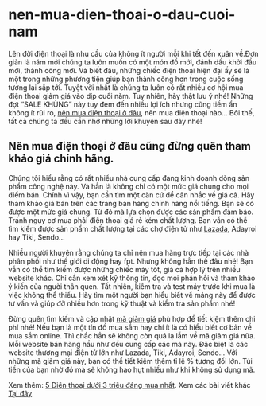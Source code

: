 # nen-mua-dien-thoai-o-dau-cuoi-nam
Lên đời điện thoại là nhu cầu của không ít người mỗi khi tết đến xuân về.Đơn giản là năm mới chúng ta luôn muốn có một món đồ mới, đánh dấu khởi đầu mới, thành công mới. Và biết đâu, những chiếc điện thoại hiện đại ấy sẽ là một trong những phương tiện giúp bạn thành công hơn trong cuộc sống tương lai sắp tới. Tuyệt vời nhất là chúng ta luôn có rất nhiều cơ hội mua điện thoại giảm giá vào dịp cuối năm. Tuy nhiên, hãy thật lưu ý nhé! Những đợt “SALE KHỦNG” này tuy đem đến nhiều lợi ích nhưng cũng tiềm ẩn không ít rủi ro, [nên mua điện thoại ở đâu](https://github.com/alo24h/bai-viet/wiki/N%C3%AAn-mua-%C4%91i%E1%BB%87n-tho%E1%BA%A1i-%E1%BB%9F-%C4%91%C3%A2u-cu%E1%BB%91i-n%C4%83m-h%C3%A3y-nh%E1%BB%9B-l%E1%BB%9Di-khuy%C3%AAn-n%C3%A0y), nên mua điện thoại nào... Bởi thế, tất cả chúng ta đều cần nhớ những lời khuyên sau đây nhé!

## Nên mua điện thoại ở đâu cũng đừng quên tham khảo giá chính hãng.

Chúng tôi hiểu rằng có rất nhiều nhà cung cấp đang kinh doanh dòng sản phẩm công nghệ này. Và hẳn là không chỉ có một mức giá chung cho mọi điểm bán. Chính vì vậy, bạn cần tìm một căn cứ để cân nhắc về giá cả. Hãy tham khảo giá bán trên các trang bán hàng chính hãng nổi tiếng. Bạn sẽ có được một mức giá chung. Từ đó mà lựa chọn được các sản phẩm đảm bảo. Tránh nguy cơ mua phải điện thoại giá rẻ kém chất lượng.
Bạn vẫn có thể tìm kiếm được sản phẩm chất lượng tại các chợ điện tử như [Lazada](https://baomoi.com/tim-kiem/lazada.epi), Adayroi hay Tiki, Sendo...

Nhiều người khuyên rằng chúng ta chỉ nên mua hàng trực tiếp tại các nhà phân phối như thế giới di động hay fpt. Nhưng không hẳn thế đâu nhé! Bạn vẫn có thể tìm kiếm được những chiếc máy tốt, giá cả hợp lý trên nhiều website khác. Chỉ cần xem xét kỹ thông tin, đọc mọi phản hồi và tham khảo ý kiến của người thân quen. Tất nhiên, kiểm tra và test máy trước khi mua là việc không thể thiếu. Hãy tìm một người bạn hiểu biết về mảng này để được tư vấn và giúp đỡ nhiều hơn trong kỹ thuật và kiểm tra sản phẩm nhé!

Đừng quên tìm kiếm và cập nhật [mã giảm giá](https://alo24h.com/) phù hợp để tiết kiệm thêm chi phí nhé!
Nếu bạn là một tín đồ mua sắm hay chí ít là có hiểu biết cơ bản về mua sắm online. Thì chắc hẳn sẽ không còn quá lạ lẫm về mã giảm giá nữa. Mỗi website bán hàng hầu như đều cung cấp các mã này. Đặc biệt là các website thương mại điện tử lớn như Lazada, Tiki, Adayroi, Sendo... Với những mã giảm giá này, bạn có thể tiết kiệm thêm tỉ lệ % tương đối lớn. Túi tiền của bạn nhờ đó mà sẽ không hao hụt nhiều như khi không sử dụng mã.

Xem thêm: [5 Điện thoại dưới 3 triệu đáng mua nhất](https://alo24h.com/tin-tuc/5-dien-thoai-duoi-3-trieu-dang-mua-nhat).
Xem các bài viết khác [Tại đây](https://github.com/alo24h/bai-viet)
